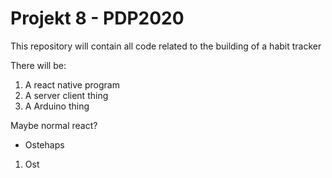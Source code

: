 # Projekt 8 - PDP2020

This repository will contain all code related to the building of a habit tracker

There will be:

1. A react native program
2. A server client thing
3. A Arduino thing

Maybe normal react?
- Ostehaps
1. Ost

